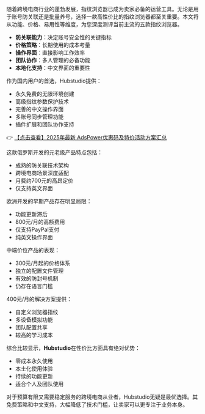 
随着跨境电商行业的蓬勃发展，指纹浏览器已成为卖家必备的运营工具。无论是用于账号防关联还是批量养号，选择一款高性价比的指纹浏览器都至关重要。本文将从功能、价格、易用性等维度，为您深度测评当前主流的五款指纹浏览器。

- **防关联能力**：决定账号安全性的关键指标
- **价格策略**：长期使用的成本考量
- **操作界面**：直接影响工作效率
- **团队协作**：多人管理的必备功能
- **本地化支持**：中文界面的重要性


作为国内用户的首选，Hubstudio提供：
- 永久免费的无限环境创建
- 高级指纹参数保护技术
- 完善的中文操作界面
- 多账号同步管理功能
- 插件扩展和团队协作支持

👉 [【点击查看】2025年最新 AdsPower优惠码及特价活动方案汇总](https://bit.ly/adspower_free)

这款俄罗斯开发的元老级产品特点包括：
- 成熟的防关联技术架构
- 跨境电商场景深度适配
- 月费约700元的高昂定价
- 仅支持英文界面

欧洲开发的早期产品存在明显局限：
- 功能更新滞后
- 800元/月的高额费用
- 仅支持PayPal支付
- 纯英文操作界面

中端价位产品的表现：
- 300元/月起的价格体系
- 独立的配置文件管理
- 有效的防封号机制
- 仍存在语言门槛

400元/月的解决方案提供：
- 自定义浏览器指纹
- 多设备模拟功能
- 团队配置共享
- 较高的学习成本

综合比较显示，**Hubstudio**在性价比方面具有绝对优势：
- 零成本永久使用
- 本土化使用体验
- 持续的功能更新
- 适合个人及团队使用

对于预算有限又需要稳定服务的跨境电商从业者，Hubstudio无疑是最优选择。其免费策略和中文支持，大幅降低了技术门槛，让卖家可以更专注于业务本身。
